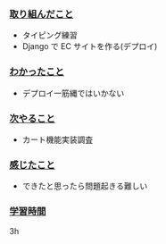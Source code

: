 ### <u>取り組んだこと</u>
- タイピング練習
- Django で EC サイトを作る(デプロイ)

### <u>わかったこと</u>
-  デプロイ一筋縄ではいかない

### <u>次やること</u>
- カート機能実装調査

### <u>感じたこと</u>
- できたと思ったら問題起きる難しい

### <u>学習時間</u>
3h